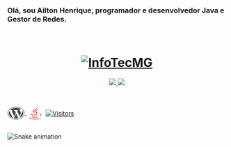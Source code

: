 ### Olá, sou Ailton Henrique, programador e desenvolvedor Java e Gestor de Redes.

<!--
- 🔭 I’m currently working on ...
- 🌱 I’m currently learning ...
- 👯 I’m looking to collaborate on ...
- 🤔 I’m looking for help with ...
- 💬 Ask me about ...
- 📫 How to reach me: ...
- 😄 Pronouns: ...
- ⚡ Fun fact: ...
-->
<h1 align="center">
  <br>
  <a href="https://www.infotecmg.net/">
    <img src="https://raw.githubusercontent.com/bode327/Bode327/main/.github/workflows/Original%20on%20Transparent(Letter%20White).png" alt="InfoTecMG" width="300">
  </a>
</h1>
  
</h1>
<div align="center">
  <a href="https://github.com/bode327">
  <img height="180em" src="https://github-readme-stats.vercel.app/api?username=bode327&show_icons=true&theme=github_dark&include_all_commits=true&count_private=true"/>
  <img height="180em" src="https://github-readme-stats.vercel.app/api/top-langs/?username=bode327&layout=compact&theme=github_dark"/>
</div>
  
  ##
  
<div style="display: inline_block"><br>
  <img align="center" alt="Bode327-Wordpress" height="30" width="40" src="https://raw.githubusercontent.com/devicons/devicon/master/icons/wordpress/wordpress-plain.svg">
  <a href="https://github.com/bode327/gerente_estoque" target="_blank"><img align="center" alt="Bode327-Java" height="30" width="40" src="https://raw.githubusercontent.com/devicons/devicon/master/icons/java/java-plain.svg"></a>
  <a href="" target="_blank"><img align="center" alt="Visitors" src="https://komarev.com/ghpvc/?username=bode327"></a>
  
</div>
  
   ##

  ![Snake animation](https://github.com/bode327/Bode327/output/github-contribution-grid-snake-dark.svg)
